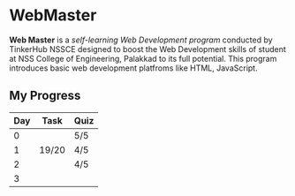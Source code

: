 # WebMaster
**Web Master** is a *self-learning Web Development program* conducted by TinkerHub NSSCE designed to boost the Web Development skills of student at NSS College of Engineering, Palakkad to its full potential. This program introduces basic web development platfroms like HTML, JavaScript.

## My Progress

| Day | Task | Quiz |
|--|--|--|
| 0 | | 5/5 |
| 1 | 19/20 | 4/5 |
| 2 | | 4/5 |
| 3 | | |

